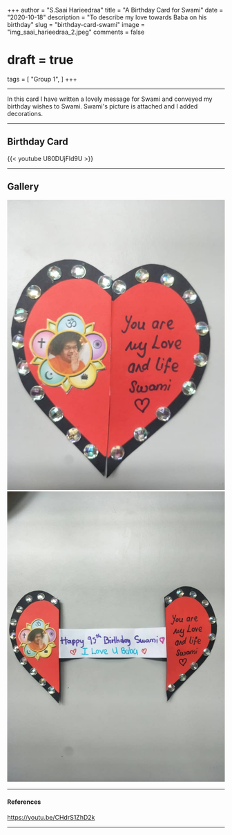 +++
author = "S.Saai Harieedraa"
title = "A Birthday Card for Swami"
date = "2020-10-18"
description = "To describe my love towards Baba on his birthday"
slug = "birthday-card-swami"
image = "img_saai_harieedraa_2.jpeg"
comments = false
# draft = true
tags = [
    "Group 1",
]
+++

---

In this card I have written a lovely message for Swami and conveyed my birthday wishes to Swami. Swami's picture is attached and I added decorations. 

---

## Birthday Card

{{< youtube U80DUjFld9U >}}

---

## Gallery

![](img_saai_harieedraa_1.jpeg) ![](img_saai_harieedraa_2.jpeg)

---

#### References

https://youtu.be/CHdrS1ZhD2k

---
